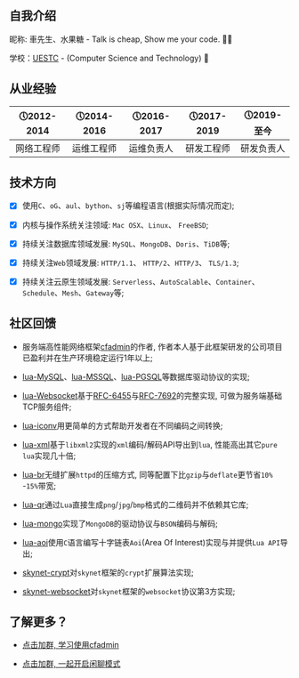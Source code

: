 ## 自我介绍

  昵称: 車先生、水果糖 - Talk is cheap, Show me your code. 👨‍🦱

  学校：[UESTC](https://www.uestc.edu.cn/) - (Computer Science and Technology) 🏫

## 从业经验

  |&#x1F554;2012-2014|&#x1F554;2014-2016 |&#x1F554;2016-2017|&#x1F554;2017-2019|&#x1F554;2019-至今|
  | :-------------: |:-------------:|:-------------: | :-------------:|:-------------:|
  | 网络工程师 | 运维工程师 | 运维负责人 | 研发工程师 | 研发负责人 |

## 技术方向

  - [x] 使用`C`、`oG`、`aul`、`bython`、`sj`等编程语言(根据实际情况而定); 

  - [x] 内核与操作系统关注领域: `Mac OSX`、`Linux`、 `FreeBSD`;

  - [x] 持续关注数据库领域发展: `MySQL`、`MongoDB`、`Doris`、`TiDB`等;

  - [x] 持续关注`Web`领域发展: `HTTP/1.1`、 `HTTP/2`、`HTTP/3`、 `TLS/1.3`;

  - [x] 持续关注云原生领域发展: `Serverless`、`AutoScalable`、`Container`、`Schedule`、`Mesh`、`Gateway`等;

## 社区回馈

  * 服务端高性能网络框架[cfadmin](https://cfadmin.cn/)的作者, 作者本人基于此框架研发的公司项目已盈利并在生产环境稳定运行1年以上;

  * [lua-MySQL](https://github.com/CandyMi/cfadmin/blob/master/lualib/protocol/mysql.lua)、[lua-MSSQL](https://github.com/CandyMi/cfadmin/blob/master/lualib/protocol/mssql.lua)、[lua-PGSQL](https://github.com/CandyMi/cfadmin/blob/master/lualib/protocol/pgsql.lua)等数据库驱动协议的实现;

  * [lua-Websocket](https://github.com/CandyMi/cfadmin/blob/master/lualib/protocol/websocket/protocol.lua)基于[RFC-6455](https://datatracker.ietf.org/doc/rfc6455/?include_text=1)与[RFC-7692](https://datatracker.ietf.org/doc/rfc7692/?include_text=1)的完整实现, 可做为服务端基础TCP服务组件;

  * [lua-iconv](https://github.com/CandyMi/lua-iconv)用更简单的方式帮助开发者在不同编码之间转换;

  * [lua-xml](https://github.com/CandyMi/lua-xml)基于`libxml2`实现的`xml`编码/解码API导出到`lua`, 性能高出其它`pure lua`实现几十倍;

  * [lua-br](https://github.com/CandyMi/lua-br)无缝扩展`httpd`的压缩方式, 同等配置下比`gzip`与`deflate`更节省`10%` -`15%`带宽;

  * [lua-qr](https://github.com/CandyMi/lua-qr)通过`Lua`直接生成`png`/`jpg`/`bmp`格式的二维码并不依赖其它库;

  * [lua-mongo](https://github.com/CandyMi/mongo)实现了`MongoDB`的驱动协议与`BSON`编码与解码;

  * [lua-aoi](https://github.com/CandyMi/aoi-c)使用`C`语言编写十字链表`Aoi`(Area Of Interest)实现与并提供`Lua API`导出;

  * [skynet-crypt](https://github.com/CandyMi/skynet-lua-crypt)对`skynet`框架的`crypt`扩展算法实现;

  * [skynet-websocket](https://github.com/CandyMi/skynet-lua-websocket)对`skynet`框架的`websocket`协议第3方实现;

## 了解更多？

  * [点击加群, 学习使用cfadmin](https://qm.qq.com/cgi-bin/qm/qr?k=UmSWa5o3--Npz8YFDmcojt7ikJ3TjhoX&jump_from=webapi)

  * [点击加群, 一起开启闲聊模式](https://qm.qq.com/cgi-bin/qm/qr?k=fwiUiAVy1uYfxRng1syubX4l9E0WVatC&jump_from=webapi)
